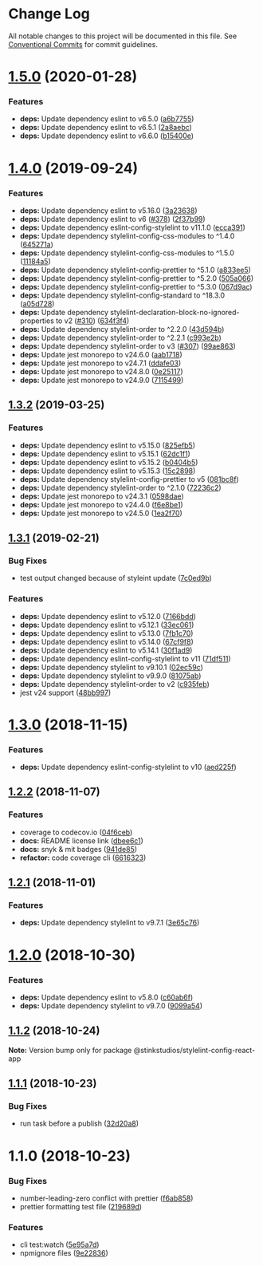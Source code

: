 # Change Log

All notable changes to this project will be documented in this file.
See [Conventional Commits](https://conventionalcommits.org) for commit guidelines.

# [1.5.0](https://github.com/Stinkstudios/npm-packages/compare/@stinkstudios/stylelint-config-react-app@1.4.0...@stinkstudios/stylelint-config-react-app@1.5.0) (2020-01-28)


### Features

* **deps:** Update dependency eslint to v6.5.0 ([a6b7755](https://github.com/Stinkstudios/npm-packages/commit/a6b7755d26cf217ecbb70d76b9aab5b8744b4f75))
* **deps:** Update dependency eslint to v6.5.1 ([2a8aebc](https://github.com/Stinkstudios/npm-packages/commit/2a8aebc65d7c529165e42ecc46d40af589bc7eda))
* **deps:** Update dependency eslint to v6.6.0 ([b15400e](https://github.com/Stinkstudios/npm-packages/commit/b15400ec68cca1321a9269da02ef8619415b11a3))





# [1.4.0](https://github.com/Stinkstudios/npm-packages/compare/@stinkstudios/stylelint-config-react-app@1.3.2...@stinkstudios/stylelint-config-react-app@1.4.0) (2019-09-24)


### Features

* **deps:** Update dependency eslint to v5.16.0 ([3a23638](https://github.com/Stinkstudios/npm-packages/commit/3a23638))
* **deps:** Update dependency eslint to v6 ([#378](https://github.com/Stinkstudios/npm-packages/issues/378)) ([2f37b99](https://github.com/Stinkstudios/npm-packages/commit/2f37b99))
* **deps:** Update dependency eslint-config-stylelint to v11.1.0 ([ecca391](https://github.com/Stinkstudios/npm-packages/commit/ecca391))
* **deps:** Update dependency stylelint-config-css-modules to ^1.4.0 ([645271a](https://github.com/Stinkstudios/npm-packages/commit/645271a))
* **deps:** Update dependency stylelint-config-css-modules to ^1.5.0 ([11184a5](https://github.com/Stinkstudios/npm-packages/commit/11184a5))
* **deps:** Update dependency stylelint-config-prettier to ^5.1.0 ([a833ee5](https://github.com/Stinkstudios/npm-packages/commit/a833ee5))
* **deps:** Update dependency stylelint-config-prettier to ^5.2.0 ([505a066](https://github.com/Stinkstudios/npm-packages/commit/505a066))
* **deps:** Update dependency stylelint-config-prettier to ^5.3.0 ([067d9ac](https://github.com/Stinkstudios/npm-packages/commit/067d9ac))
* **deps:** Update dependency stylelint-config-standard to ^18.3.0 ([a05d728](https://github.com/Stinkstudios/npm-packages/commit/a05d728))
* **deps:** Update dependency stylelint-declaration-block-no-ignored-properties to v2 ([#310](https://github.com/Stinkstudios/npm-packages/issues/310)) ([634f3f4](https://github.com/Stinkstudios/npm-packages/commit/634f3f4))
* **deps:** Update dependency stylelint-order to ^2.2.0 ([43d594b](https://github.com/Stinkstudios/npm-packages/commit/43d594b))
* **deps:** Update dependency stylelint-order to ^2.2.1 ([c993e2b](https://github.com/Stinkstudios/npm-packages/commit/c993e2b))
* **deps:** Update dependency stylelint-order to v3 ([#307](https://github.com/Stinkstudios/npm-packages/issues/307)) ([99ae863](https://github.com/Stinkstudios/npm-packages/commit/99ae863))
* **deps:** Update jest monorepo to v24.6.0 ([aab1718](https://github.com/Stinkstudios/npm-packages/commit/aab1718))
* **deps:** Update jest monorepo to v24.7.1 ([ddafe03](https://github.com/Stinkstudios/npm-packages/commit/ddafe03))
* **deps:** Update jest monorepo to v24.8.0 ([0e25117](https://github.com/Stinkstudios/npm-packages/commit/0e25117))
* **deps:** Update jest monorepo to v24.9.0 ([7115499](https://github.com/Stinkstudios/npm-packages/commit/7115499))





## [1.3.2](https://github.com/Stinkstudios/npm-packages/compare/@stinkstudios/stylelint-config-react-app@1.3.1...@stinkstudios/stylelint-config-react-app@1.3.2) (2019-03-25)


### Features

* **deps:** Update dependency eslint to v5.15.0 ([825efb5](https://github.com/Stinkstudios/npm-packages/commit/825efb5))
* **deps:** Update dependency eslint to v5.15.1 ([62dc1f1](https://github.com/Stinkstudios/npm-packages/commit/62dc1f1))
* **deps:** Update dependency eslint to v5.15.2 ([b0404b5](https://github.com/Stinkstudios/npm-packages/commit/b0404b5))
* **deps:** Update dependency eslint to v5.15.3 ([15c2898](https://github.com/Stinkstudios/npm-packages/commit/15c2898))
* **deps:** Update dependency stylelint-config-prettier to v5 ([081bc8f](https://github.com/Stinkstudios/npm-packages/commit/081bc8f))
* **deps:** Update dependency stylelint-order to ^2.1.0 ([72236c2](https://github.com/Stinkstudios/npm-packages/commit/72236c2))
* **deps:** Update jest monorepo to v24.3.1 ([0598dae](https://github.com/Stinkstudios/npm-packages/commit/0598dae))
* **deps:** Update jest monorepo to v24.4.0 ([f6e8be1](https://github.com/Stinkstudios/npm-packages/commit/f6e8be1))
* **deps:** Update jest monorepo to v24.5.0 ([1ea2f70](https://github.com/Stinkstudios/npm-packages/commit/1ea2f70))





## [1.3.1](https://github.com/Stinkstudios/npm-packages/compare/@stinkstudios/stylelint-config-react-app@1.3.0...@stinkstudios/stylelint-config-react-app@1.3.1) (2019-02-21)


### Bug Fixes

* test output changed because of styleint update ([7c0ed9b](https://github.com/Stinkstudios/npm-packages/commit/7c0ed9b))


### Features

* **deps:** Update dependency eslint to v5.12.0 ([7166bdd](https://github.com/Stinkstudios/npm-packages/commit/7166bdd))
* **deps:** Update dependency eslint to v5.12.1 ([33ec061](https://github.com/Stinkstudios/npm-packages/commit/33ec061))
* **deps:** Update dependency eslint to v5.13.0 ([7fb1c70](https://github.com/Stinkstudios/npm-packages/commit/7fb1c70))
* **deps:** Update dependency eslint to v5.14.0 ([67cf9f8](https://github.com/Stinkstudios/npm-packages/commit/67cf9f8))
* **deps:** Update dependency eslint to v5.14.1 ([30f1ad9](https://github.com/Stinkstudios/npm-packages/commit/30f1ad9))
* **deps:** Update dependency eslint-config-stylelint to v11 ([71df511](https://github.com/Stinkstudios/npm-packages/commit/71df511))
* **deps:** Update dependency stylelint to v9.10.1 ([02ec59c](https://github.com/Stinkstudios/npm-packages/commit/02ec59c))
* **deps:** Update dependency stylelint to v9.9.0 ([81075ab](https://github.com/Stinkstudios/npm-packages/commit/81075ab))
* **deps:** Update dependency stylelint-order to v2 ([c935feb](https://github.com/Stinkstudios/npm-packages/commit/c935feb))
* jest v24 support ([48bb997](https://github.com/Stinkstudios/npm-packages/commit/48bb997))





# [1.3.0](https://github.com/Stinkstudios/npm-packages/compare/@stinkstudios/stylelint-config-react-app@1.2.2...@stinkstudios/stylelint-config-react-app@1.3.0) (2018-11-15)


### Features

* **deps:** Update dependency eslint-config-stylelint to v10 ([aed225f](https://github.com/Stinkstudios/npm-packages/commit/aed225f))





## [1.2.2](https://github.com/Stinkstudios/npm-packages/compare/@stinkstudios/stylelint-config-react-app@1.2.1...@stinkstudios/stylelint-config-react-app@1.2.2) (2018-11-07)


### Features

* coverage to codecov.io ([04f6ceb](https://github.com/Stinkstudios/npm-packages/commit/04f6ceb))
* **docs:**  README license link ([dbee6c1](https://github.com/Stinkstudios/npm-packages/commit/dbee6c1))
* **docs:** snyk & mit badges ([941de85](https://github.com/Stinkstudios/npm-packages/commit/941de85))
* **refactor:** code coverage cli ([6616323](https://github.com/Stinkstudios/npm-packages/commit/6616323))





## [1.2.1](https://github.com/Stinkstudios/npm-packages/compare/@stinkstudios/stylelint-config-react-app@1.2.0...@stinkstudios/stylelint-config-react-app@1.2.1) (2018-11-01)


### Features

* **deps:** Update dependency stylelint to v9.7.1 ([3e65c76](https://github.com/Stinkstudios/npm-packages/commit/3e65c76))





# [1.2.0](https://github.com/Stinkstudios/npm-packages/compare/@stinkstudios/stylelint-config-react-app@1.1.2...@stinkstudios/stylelint-config-react-app@1.2.0) (2018-10-30)


### Features

* **deps:** Update dependency eslint to v5.8.0 ([c60ab6f](https://github.com/Stinkstudios/npm-packages/commit/c60ab6f))
* **deps:** Update dependency stylelint to v9.7.0 ([9099a54](https://github.com/Stinkstudios/npm-packages/commit/9099a54))





## [1.1.2](https://github.com/Stinkstudios/npm-packages/compare/@stinkstudios/stylelint-config-react-app@1.1.1...@stinkstudios/stylelint-config-react-app@1.1.2) (2018-10-24)

**Note:** Version bump only for package @stinkstudios/stylelint-config-react-app





## [1.1.1](https://github.com/Stinkstudios/npm-packages/compare/@stinkstudios/stylelint-config-react-app@1.1.0...@stinkstudios/stylelint-config-react-app@1.1.1) (2018-10-23)


### Bug Fixes

* run task before a publish ([32d20a8](https://github.com/Stinkstudios/npm-packages/commit/32d20a8))





# 1.1.0 (2018-10-23)


### Bug Fixes

* number-leading-zero conflict with prettier ([f6ab858](https://github.com/Stinkstudios/npm-packages/commit/f6ab858))
* prettier formatting test file ([219689d](https://github.com/Stinkstudios/npm-packages/commit/219689d))


### Features

* cli test:watch ([5e95a7d](https://github.com/Stinkstudios/npm-packages/commit/5e95a7d))
* npmignore files ([9e22836](https://github.com/Stinkstudios/npm-packages/commit/9e22836))
